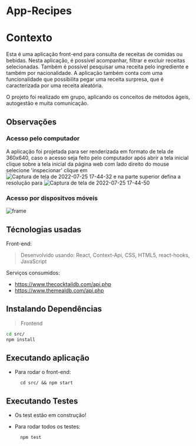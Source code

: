 # App-Recipes

# Contexto
Esta é uma aplicação front-end para consulta de receitas de comidas ou bebidas. Nesta aplicação, é possível acompanhar, filtrar e excluir receitas selecionadas. Também é possível pesquisar uma receita pelo ingrediente e também por nacionalidade. A aplicação também conta com uma funcionalidade que possibilita pegar uma receita surpresa, que é caracterizada por uma receita aleatória.

O projeto foi realizado em grupo, aplicando os conceitos de métodos ágeis, autogestão e muita comunicação.

## Observações
### Acesso pelo computador
A aplicação foi projetada para ser renderizada em formato de tela de 360x640, caso o acesso seja feito pelo computador  após abrir a tela inicial clique sobre a tela inicial da página web com lado direito do mouse selecione 'inspecionar' clique em ![Captura de tela de 2022-07-25 17-44-32](https://user-images.githubusercontent.com/48891073/180871682-7259603c-ea17-4b37-85d7-1eec72945c20.png) e na parte superior defina a resolução para
![Captura de tela de 2022-07-25 17-44-50](https://user-images.githubusercontent.com/48891073/180871891-501b608c-716a-4b3a-bf60-47b707121859.png)

### Acesso por dispositvos móveis
![frame](https://user-images.githubusercontent.com/48891073/180872721-637e7442-a7dc-4929-a910-b71084d3e2e9.png)

## Técnologias usadas

Front-end:
> Desenvolvido usando: React, Context-Api, CSS, HTML5, react-hooks, JavaScript

Serviços consumidos:
* https://www.thecocktaildb.com/api.php
* https://www.themealdb.com/api.php


## Instalando Dependências

> Frontend
```bash
cd src/
npm install
``` 
## Executando aplicação


* Para rodar o front-end:

  ```
    cd src/ && npm start
  ```

## Executando Testes
* Os test estão em construção!
* Para rodar todos os testes:

  ```
    npm test

